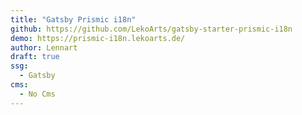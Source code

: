 ```yaml
---
title: "Gatsby Prismic i18n"
github: https://github.com/LekoArts/gatsby-starter-prismic-i18n
demo: https://prismic-i18n.lekoarts.de/
author: Lennart
draft: true
ssg:
  - Gatsby
cms:
  - No Cms
---
```


